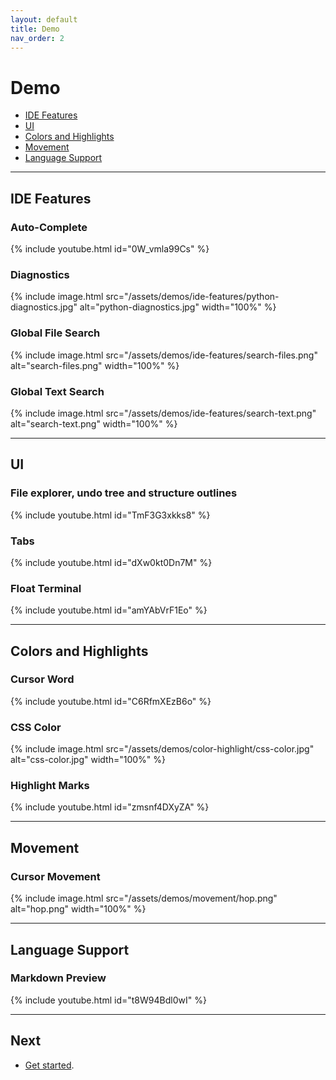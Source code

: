 ```yaml
---
layout: default
title: Demo
nav_order: 2
---
```


# Demo

- [IDE Features](#ide-features)
- [UI](#ui)
- [Colors and Highlights](#colors-and-highlights)
- [Movement](#movement)
- [Language Support](#language-support)

---

## IDE Features

### Auto-Complete

{% include youtube.html id="0W_vmla99Cs" %}

### Diagnostics

{% include image.html src="/assets/demos/ide-features/python-diagnostics.jpg" alt="python-diagnostics.jpg" width="100%" %}

### Global File Search

{% include image.html src="/assets/demos/ide-features/search-files.png" alt="search-files.png" width="100%" %}

### Global Text Search

{% include image.html src="/assets/demos/ide-features/search-text.png" alt="search-text.png" width="100%" %}

---

## UI

### File explorer, undo tree and structure outlines

{% include youtube.html id="TmF3G3xkks8" %}

### Tabs

{% include youtube.html id="dXw0kt0Dn7M" %}

### Float Terminal

{% include youtube.html id="amYAbVrF1Eo" %}

---

## Colors and Highlights

### Cursor Word

{% include youtube.html id="C6RfmXEzB6o" %}

### CSS Color

{% include image.html src="/assets/demos/color-highlight/css-color.jpg" alt="css-color.jpg" width="100%" %}

### Highlight Marks

{% include youtube.html id="zmsnf4DXyZA" %}

---

## Movement

### Cursor Movement

{% include image.html src="/assets/demos/movement/hop.png" alt="hop.png" width="100%" %}

---

## Language Support

### Markdown Preview

{% include youtube.html id="t8W94Bdl0wI" %}

---

## Next

- [Get started](/lin.nvim.dev/docs/installation).
